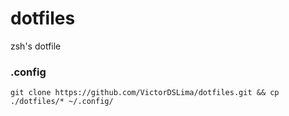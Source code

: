 # dotfiles
zsh's dotfile

### .config

```
git clone https://github.com/VictorDSLima/dotfiles.git && cp ./dotfiles/* ~/.config/
```
